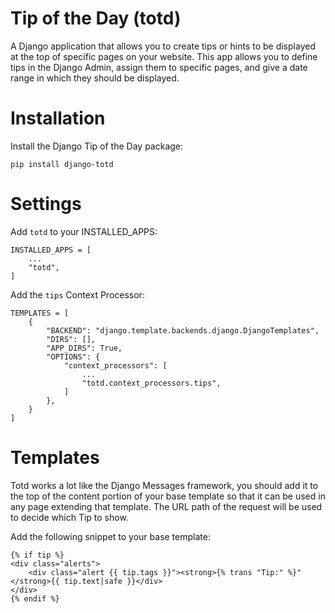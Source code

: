 # Tip of the Day (totd)

A Django application that allows you to create tips or hints to be displayed at the top of specific pages on your website. This app allows you to define tips in the Django Admin, assign them to specific pages, and give a date range in which they should be displayed.

# Installation

Install the Django Tip of the Day package:

`pip install django-totd`

# Settings

Add `totd` to your INSTALLED_APPS:

```
INSTALLED_APPS = [
    ...
    "totd",
]
```

Add the `tips` Context Processor:

```
TEMPLATES = [
    {
        "BACKEND": "django.template.backends.django.DjangoTemplates",
        "DIRS": [],
        "APP_DIRS": True,
        "OPTIONS": {
            "context_processors": [
                ...
                "totd.context_processors.tips",
            ]
        },
    }
]
```

# Templates

Totd works a lot like the Django Messages framework, you should add it to the top of the content portion of your base template so that it can be used in any page extending that template. The URL path of the request will be used to decide which Tip to show.

Add the following snippet to your base template:
```
{% if tip %}
<div class="alerts">
    <div class="alert {{ tip.tags }}"><strong>{% trans "Tip:" %}" </strong>{{ tip.text|safe }}</div>
</div>
{% endif %}
```